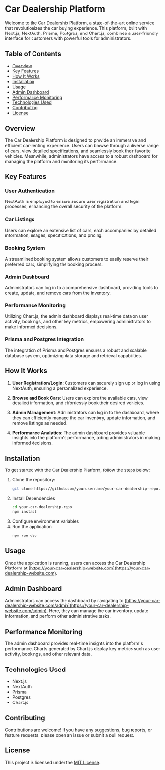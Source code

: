 # Car Dealership Platform

Welcome to the Car Dealership Platform, a state-of-the-art online service that revolutionizes the car buying experience. This platform, built with Next.js, NextAuth, Prisma, Postgres, and Chart.js, combines a user-friendly interface for customers with powerful tools for administrators.

## Table of Contents
- [Overview](#overview)
- [Key Features](#key-features)
- [How It Works](#how-it-works)
- [Installation](#installation)
- [Usage](#usage)
- [Admin Dashboard](#admin-dashboard)
- [Performance Monitoring](#performance-monitoring)
- [Technologies Used](#technologies-used)
- [Contributing](#contributing)
- [License](#license)

## Overview

The Car Dealership Platform is designed to provide an immersive and efficient car-renting experience. Users can browse through a diverse range of cars, view detailed specifications, and seamlessly book their favorite vehicles. Meanwhile, administrators have access to a robust dashboard for managing the platform and monitoring its performance.

## Key Features

### User Authentication
NextAuth is employed to ensure secure user registration and login processes, enhancing the overall security of the platform.

### Car Listings
Users can explore an extensive list of cars, each accompanied by detailed information, images, specifications, and pricing.

### Booking System
A streamlined booking system allows customers to easily reserve their preferred cars, simplifying the booking process.

### Admin Dashboard
Administrators can log in to a comprehensive dashboard, providing tools to create, update, and remove cars from the inventory.

### Performance Monitoring
Utilizing Chart.js, the admin dashboard displays real-time data on user activity, bookings, and other key metrics, empowering administrators to make informed decisions.

### Prisma and Postgres Integration
The integration of Prisma and Postgres ensures a robust and scalable database system, optimizing data storage and retrieval capabilities.

## How It Works

1. **User Registration/Login**: Customers can securely sign up or log in using NextAuth, ensuring a personalized experience.

2. **Browse and Book Cars**: Users can explore the available cars, view detailed information, and effortlessly book their desired vehicles.

3. **Admin Management**: Administrators can log in to the dashboard, where they can efficiently manage the car inventory, update information, and remove listings as needed.

4. **Performance Analytics**: The admin dashboard provides valuable insights into the platform's performance, aiding administrators in making informed decisions.

## Installation

To get started with the Car Dealership Platform, follow the steps below:

1. Clone the repository:
   ```bash
   git clone https://github.com/yourusername/your-car-dealership-repo.git
2. Install Dependencies
   ```bash
   cd your-car-dealership-repo
   npm install
3. Configure environment variables
4. Run the application
    ```bash
    npm run dev

## Usage

Once the application is running, users can access the Car Dealership Platform at [https://your-car-dealership-website.com](https://your-car-dealership-website.com).


## Admin Dashboard

Administrators can access the dashboard by navigating to [https://your-car-dealership-website.com/admin](https://your-car-dealership-website.com/admin). Here, they can manage the car inventory, update information, and perform other administrative tasks.

## Performance Monitoring

The admin dashboard provides real-time insights into the platform's performance. Charts generated by Chart.js display key metrics such as user activity, bookings, and other relevant data.

## Technologies Used

- Next.js
- NextAuth
- Prisma
- Postgres
- Chart.js

## Contributing

Contributions are welcome! If you have any suggestions, bug reports, or feature requests, please open an issue or submit a pull request.

## License

This project is licensed under the [MIT License](LICENSE).





